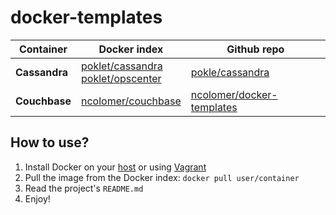 # docker-templates

| Container | Docker index | Github repo |
| --------- | --------------- | ----------- |
| **Cassandra** | [poklet/cassandra](https://index.docker.io/u/poklet/cassandra)<br>[poklet/opscenter](https://index.docker.io/u/poklet/opscenter) | [pokle/cassandra](https://github.com/pokle/cassandra) |
| **Couchbase** | [ncolomer/couchbase](https://index.docker.io/u/ncolomer/couchbase) | [ncolomer/docker-templates](https://github.com/ncolomer/docker-templates/tree/master/couchbase) |

## How to use?

1. Install Docker on your [host](https://www.docker.io/gettingstarted/#h_installation) or using [Vagrant](http://docs.vagrantup.com/v2/provisioning/docker.html)
2. Pull the image from the Docker index: `docker pull user/container`
3. Read the project's `README.md`
4. Enjoy!

    
